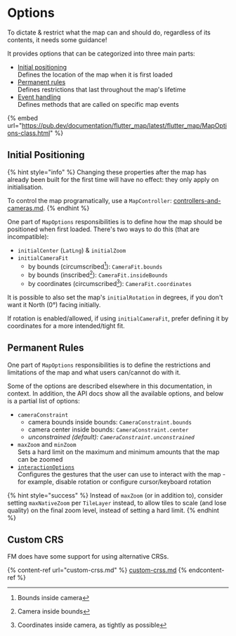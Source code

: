 # Options

To dictate & restrict what the map can and should do, regardless of its contents, it needs some guidance!

It provides options that can be categorized into three main parts:

* [Initial positioning](./#initial-positioning)\
  Defines the location of the map when it is first loaded
* [Permanent rules](./#permanent-rules)\
  Defines restrictions that last throughout the map's lifetime
* [Event handling](../programmatic-interaction/listen-to-events.md)\
  Defines methods that are called on specific map events

{% embed url="https://pub.dev/documentation/flutter_map/latest/flutter_map/MapOptions-class.html" %}

## Initial Positioning

{% hint style="info" %}
Changing these properties after the map has already been built for the first time will have no effect: they only apply on initialisation.

To control the map programatically, use a `MapController`: [controllers-and-cameras.md](../programmatic-interaction/controllers-and-cameras.md "mention").
{% endhint %}

One part of `MapOptions` responsibilities is to define how the map should be positioned when first loaded. There's two ways to do this (that are incompatible):

* `initialCenter` (`LatLng`) & `initialZoom`
* `initialCameraFit`
  * by bounds (circumscribed[^1]): `CameraFit.bounds`
  * by bounds (inscribed[^2]): `CameraFit.insideBounds`
  * by coordinates (circumscribed[^3]): `CameraFit.coordinates`

It is possible to also set the map's `initialRotation` in degrees, if you don't want it North (0°) facing initially.

If rotation is enabled/allowed, if using `initialCameraFit`, prefer defining it by coordinates for a more intended/tight fit.

## Permanent Rules

One part of `MapOptions` responsibilities is to define the restrictions and limitations of the map and what users can/cannot do with it.

Some of the options are described elsewhere in this documentation, in context. In addition, the API docs show all the available options, and below is a partial list of options:

* `cameraConstraint`
  * camera bounds inside bounds: `CameraConstraint.bounds`
  * camera center inside bounds: `CameraConstraint.center`
  * _unconstrained (default): `CameraConstraint.unconstrained`_
* `maxZoom` and `minZoom`\
  Sets a hard limit on the maximum and minimum amounts that the map can be zoomed
* [`interactionOptions`](interaction-options.md)\
  Configures the gestures that the user can use to interact with the map - for example, disable rotation or configure cursor/keyboard rotation

{% hint style="success" %}
Instead of `maxZoom` (or in addition to), consider setting `maxNativeZoom` per `TileLayer` instead, to allow tiles to scale (and lose quality) on the final zoom level, instead of setting a hard limit.
{% endhint %}

## Custom CRS

FM does have some support for using alternative CRSs.&#x20;

{% content-ref url="custom-crss.md" %}
[custom-crss.md](custom-crss.md)
{% endcontent-ref %}

[^1]: Bounds inside camera

[^2]: Camera inside bounds

[^3]: Coordinates inside camera, as tightly as possible
